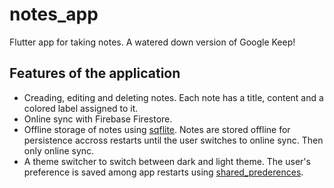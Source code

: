 # notes_app

Flutter app for taking notes. A watered down version of Google Keep!

## Features of the application
 - Creading, editing and deleting notes. Each note has a title, content and a colored label assigned to it.
 - Online sync with Firebase Firestore.
 - Offline storage of notes using [sqflite](https://pub.dev/packages/sqflite). Notes are stored offline for persistence accross restarts until the user switches to online sync. Then only online sync.
 - A theme switcher to switch between dark and light theme. The user's preference is saved among app restarts using [shared_prederences](https://pub.dev/packages/shared_preferences).
 
